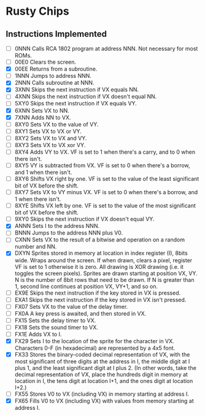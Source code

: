 # Rusty Chips #

## Instructions Implemented ##

- [ ] 0NNN	Calls RCA 1802 program at address NNN. Not necessary for most ROMs.
- [ ] 00E0	Clears the screen.
- [x] 00EE	Returns from a subroutine.
- [ ] 1NNN	Jumps to address NNN.
- [x] 2NNN	Calls subroutine at NNN.
- [x] 3XNN	Skips the next instruction if VX equals NN.
- [ ] 4XNN	Skips the next instruction if VX doesn't equal NN.
- [ ] 5XY0	Skips the next instruction if VX equals VY.
- [x] 6XNN	Sets VX to NN.
- [x] 7XNN	Adds NN to VX.
- [ ] 8XY0	Sets VX to the value of VY.
- [ ] 8XY1	Sets VX to VX or VY.
- [ ] 8XY2	Sets VX to VX and VY.
- [ ] 8XY3	Sets VX to VX xor VY.
- [ ] 8XY4	Adds VY to VX. VF is set to 1 when there's a carry, and to 0 when there isn't.
- [ ] 8XY5	VY is subtracted from VX. VF is set to 0 when there's a borrow, and 1 when there isn't.
- [ ] 8XY6	Shifts VX right by one. VF is set to the value of the least significant bit of VX before the shift.
- [ ] 8XY7	Sets VX to VY minus VX. VF is set to 0 when there's a borrow, and 1 when there isn't.
- [ ] 8XYE	Shifts VX left by one. VF is set to the value of the most significant bit of VX before the shift.
- [ ] 9XY0	Skips the next instruction if VX doesn't equal VY.
- [x] ANNN	Sets I to the address NNN.
- [ ] BNNN	Jumps to the address NNN plus V0.
- [ ] CXNN	Sets VX to the result of a bitwise and operation on a random number and NN.
- [x] DXYN	Sprites stored in memory at location in index register (I), 8bits wide. Wraps around the screen. If when drawn, clears a pixel, register VF is set to 1 otherwise it is zero. All drawing is XOR drawing (i.e. it toggles the screen pixels). Sprites are drawn starting at position VX, VY. N is the number of 8bit rows that need to be drawn. If N is greater than 1, second line continues at position VX, VY+1, and so on.
- [ ] EX9E	Skips the next instruction if the key stored in VX is pressed.
- [ ] EXA1	Skips the next instruction if the key stored in VX isn't pressed.
- [ ] FX07	Sets VX to the value of the delay timer.
- [ ] FX0A	A key press is awaited, and then stored in VX.
- [ ] FX15	Sets the delay timer to VX.
- [ ] FX18	Sets the sound timer to VX.
- [ ] FX1E	Adds VX to I.
- [x] FX29	Sets I to the location of the sprite for the character in VX. Characters 0-F (in hexadecimal) are represented by a 4x5 font.
- [x] FX33	Stores the binary-coded decimal representation of VX, with the most significant of three digits at the address in I, the middle digit at I plus 1, and the least significant digit at I plus 2. (In other words, take the decimal representation of VX, place the hundreds digit in memory at location in I, the tens digit at location I+1, and the ones digit at location I+2.)
- [ ] FX55	Stores V0 to VX (including VX) in memory starting at address I.
- [x] FX65	Fills V0 to VX (including VX) with values from memory starting at address I.

